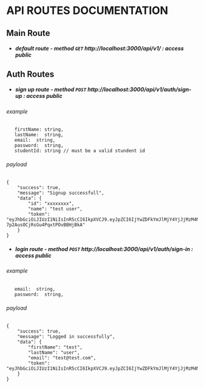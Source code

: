 # API ROUTES DOCUMENTATION

## Main Route

- ##### default route - method `GET` http://localhost:3000/api/v1/ : access public

## Auth Routes

- ##### sign up route - method `POST` http://localhost:3000/api/v1/auth/sign-up : access public

###### example

```
   firstName: string,
   lastName:  string,
   email:  string,
   password:  string,
   studentId: string // must be a valid stundent id
```

###### payload

```
{
    "success": true,
    "message": "Signup successfull",
    "data": {
        "id": "xxxxxxxx",
        "name": "test user",
        "token": "eyJhbGciOiJIUzI1NiIsInR5cCI6IkpXVCJ9.eyJpZCI6IjYwZDFkYmJlMjY4YjJjMzM4MGFmNWMwZCIsImlhdCI6MTYyNDM2NjAxNH0.mS_xSQyGJMFYA4-7p2AusOCjRsGu4PqxtPOvBBHjBkA"
    }
}
```

- ##### login route - method `POST` http://localhost:3000/api/v1/auth/sign-in : access public

###### example

```
   email:  string,
   password:  string,
```

###### payload

```
{
    "success": true,
    "message": "Logged in successfully",
    "data": {
        "firstName": "test",
        "lastName": "user",
        "email": "test@test.com",
        "token": "eyJhbGciOiJIUzI1NiIsInR5cCI6IkpXVCJ9.eyJpZCI6IjYwZDFkYmJlMjY4YjJjMzM4MGFmNWMwZCIsImlhdCI6MTYyNDM2NjA3MCwiZXhwIjoxNjI0NzI2MDcwfQ.Hqtgt3iuKzykuoqGtDVOiA0ZTSOtkMp7BteXZXPsbEo"
    }
}
```
